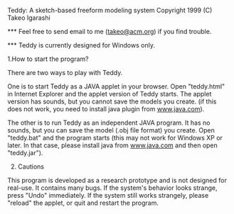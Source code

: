 Teddy: A sketch-based freeform modeling system
Copyright 1999 (C) Takeo Igarashi

*** Feel free to send email to me (takeo@acm.org) 
    if you find trouble.

*** Teddy is currently designed for Windows only.

1.How to start the program?

There are two ways to play with Teddy.

One is to start Teddy as a JAVA applet in your browser.
Open "teddy.html" in Internet Explorer
and the applet version of Teddy starts.
The applet version has sounds, but you cannot save the models you create.
(if this does not work, you need to install java plugin from www.java.com).

The other is to run Teddy as an independent JAVA program.
It has no sounds, but you can save the model (.obj file format) you create.
Open "teddy.bat" and the program starts 
(this may not work for Windows XP or later. In that case,
please install java from www.java.com and then open "teddy.jar").


2. Cautions

This program is developed as a research prototype and 
is not designed for real-use.
It contains many bugs. 
If the system's behavior looks strange, press "Undo" immediately. 
If the system still works strangely,
please "reload" the applet, or quit and restart the program.

